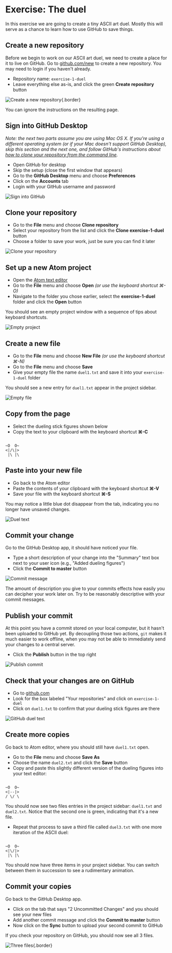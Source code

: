 # Exercise: The duel

In this exercise we are going to create a tiny ASCII art duel. Mostly this will serve as a chance to learn how to use GitHub to save things.

## Create a new repository

Before we begin to work on our ASCII art duel, we need to create a place for it to live on GitHub. Go to [github.com/new](https://github.com/new) to create a new repository. You may need to login if you haven't already.

* Repository name: `exercise-1-duel`
* Leave everything else as-is, and click the green __Create repository__ button

![Create a new repository](http://phiffer.org/scripting/week2/images/create-repository.jpg){.border}

You can ignore the instructions on the resulting page.

## Sign into GitHub Desktop

*Note: the next two parts assume you are using Mac OS X. If you're using a different operating system (or if your Mac doesn't support GitHub Desktop), skip this section and the next one, and follow GitHub's instructions about [how to clone your repository from the command line](https://help.github.com/articles/cloning-a-repository/).*

* Open GitHub for desktop
* Skip the setup (close the first window that appears)
* Go to the __GitHub Desktop__ menu and choose __Preferences__
* Click on the __Accounts__ tab
* Login with your GitHub username and password

![Sign into GitHub](http://phiffer.org/scripting/week2/images/sign-in.jpg)

## Clone your repository

* Go to the __File__ menu and choose __Clone repository__
* Select your repository from the list and click the __Clone exercise-1-duel__ button
* Choose a folder to save your work, just be sure you can find it later

![Clone your repository](http://phiffer.org/scripting/week2/images/clone-repository.jpg)

## Set up a new Atom project

* Open the [Atom text editor](https://atom.io/)
* Go to the __File__ menu and choose __Open__ *(or use the keyboard shortcut ⌘-O)*
* Navigate to the folder you chose earlier, select the __exercise-1-duel__ folder and click the __Open__ button

You should see an empty project window with a sequence of tips about keyboard shortcuts.

![Empty project](http://phiffer.org/scripting/week2/images/empty-project.jpg)

## Create a new file

* Go to the __File__ menu and choose __New File__ *(or use the keyboard shortcut ⌘-N)*
* Go to the __File__ menu and choose __Save__
* Give your empty file the name `duel1.txt` and save it into your `exercise-1-duel` folder

You should see a new entry for `duel1.txt` appear in the project sidebar.

![Empty file](http://phiffer.org/scripting/week2/images/empty-file.jpg)

## Copy from the page

* Select the dueling stick figures shown below
* Copy the text to your clipboard with the keyboard shortcut __⌘-C__

```

~O  O~
<|/\|>
 |\ |\

```

## Paste into your new file

* Go back to the Atom editor
* Paste the contents of your clipboard with the keyboard shortcut __⌘-V__
* Save your file with the keyboard shortcut __⌘-S__

You may notice a little blue dot disappear from the tab, indicating you no longer have unsaved changes.

![Duel text](http://phiffer.org/scripting/week2/images/duel-txt.jpg)

## Commit your change

Go to the GitHub Desktop app, it should have noticed your file.

* Type a short description of your change into the "Summary" text box next to your user icon (e.g., "Added dueling figures")
* Click the __Commit to master__ button

![Commit message](http://phiffer.org/scripting/week2/images/commit-message.jpg)

The amount of description you give to your commits effects how easily you can decipher your work later on. Try to be reasonably descriptive with your commit messages.

## Publish your commit

At this point you have a commit stored on your local computer, but it hasn't been uploaded to GitHub yet. By decoupling those two actions, `git` makes it much easier to work offline, when you may not be able to immediately send your changes to a central server.

* Click the __Publish__ button in the top right

![Publish commit](http://phiffer.org/scripting/week2/images/publish-commit.jpg)

## Check that your changes are on GitHub

* Go to [github.com](https://github.com/)
* Look for the box labeled "Your repositories" and click on `exercise-1-duel`
* Click on `duel1.txt` to confirm that your dueling stick figures are there

![GitHub duel text](http://phiffer.org/scripting/week2/images/github-duel-txt.jpg)

## Create more copies

Go back to Atom editor, where you should still have `duel1.txt` open.

* Go to the __File__ menu and choose __Save As__
* Choose the name `duel2.txt` and click the __Save__ button
* Copy and paste this slightly different version of the dueling figures into your text editor:

```

~O  O~
<|--|>
/ \/ \

```

You should now see two files entries in the project sidebar: `duel1.txt` and `duel2.txt`. Notice that the second one is green, indicating that it's a new file.

* Repeat that process to save a third file called `duel3.txt` with one more iteration of the ASCII duel:

```

~O  O~
<|\/|>
 |\ |\

```

You should now have three items in your project sidebar. You can switch between them in succession to see a rudimentary animation.

## Commit your copies

Go back to the GitHub Desktop app.

* Click on the tab that says "2 Uncommitted Changes" and you should see your new files
* Add another commit message and click the __Commit to master__ button
* Now click on the __Sync__ button to upload your second commit to GitHub

If you check your repository on GitHub, you should now see all 3 files.

![Three files](http://phiffer.org/scripting/week2/images/three-files.jpg){.border}
